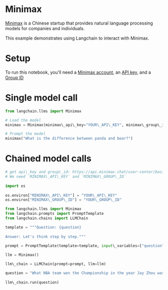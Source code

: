 # Minimax

[Minimax](https://api.minimax.chat) is a Chinese startup that provides natural language processing models for companies and individuals.

This example demonstrates using Langchain to interact with Minimax.

# Setup

To run this notebook, you'll need a [Minimax account](https://api.minimax.chat), an [API key](https://api.minimax.chat/user-center/basic-information/interface-key), and a [Group ID](https://api.minimax.chat/user-center/basic-information)

# Single model call

```python
from langchain.llms import Minimax  

```

```python
# Load the model  
minimax = Minimax(minimax\_api\_key="YOUR\_API\_KEY", minimax\_group\_id="YOUR\_GROUP\_ID")  

```

```python
# Prompt the model  
minimax("What is the difference between panda and bear?")  

```

# Chained model calls

```python
# get api\_key and group\_id: https://api.minimax.chat/user-center/basic-information  
# We need `MINIMAX\_API\_KEY` and `MINIMAX\_GROUP\_ID`  
  
import os  
  
os.environ["MINIMAX\_API\_KEY"] = "YOUR\_API\_KEY"  
os.environ["MINIMAX\_GROUP\_ID"] = "YOUR\_GROUP\_ID"  

```

```python
from langchain.llms import Minimax  
from langchain.prompts import PromptTemplate  
from langchain.chains import LLMChain  

```

```python
template = """Question: {question}  
  
Answer: Let's think step by step."""  
  
prompt = PromptTemplate(template=template, input\_variables=["question"])  

```

```python
llm = Minimax()  

```

```python
llm\_chain = LLMChain(prompt=prompt, llm=llm)  

```

```python
question = "What NBA team won the Championship in the year Jay Zhou was born?"  
  
llm\_chain.run(question)  

```
